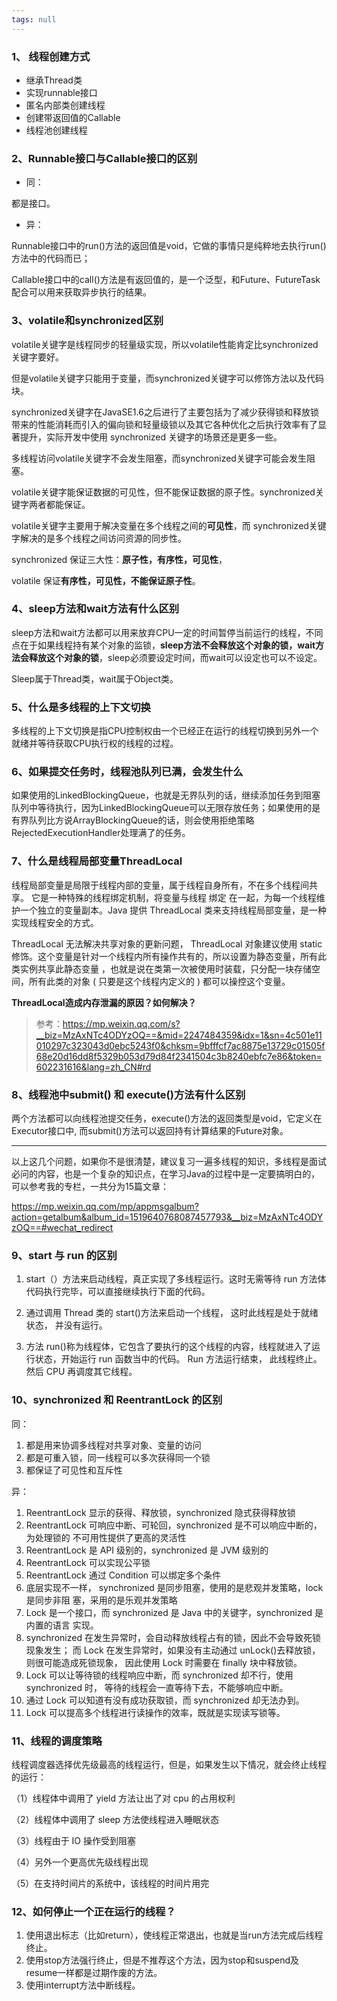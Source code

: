 ```yaml
---
tags: null
---
```

### 1、 线程创建方式

- 继承Thread类
- 实现runnable接口
- 匿名内部类创建线程
- 创建带返回值的Callable
- 线程池创建线程



### 2、Runnable接口与Callable接口的区别

- 同：

都是接口。

- 异：

Runnable接口中的run()方法的返回值是void，它做的事情只是纯粹地去执行run()方法中的代码而已；

Callable接口中的call()方法是有返回值的，是一个泛型，和Future、FutureTask配合可以用来获取异步执行的结果。



### 3、volatile和synchronized区别

volatile关键字是线程同步的轻量级实现，所以volatile性能肯定比synchronized关键字要好。

但是volatile关键字只能用于变量，而synchronized关键字可以修饰方法以及代码块。

synchronized关键字在JavaSE1.6之后进行了主要包括为了减少获得锁和释放锁带来的性能消耗而引入的偏向锁和轻量级锁以及其它各种优化之后执行效率有了显著提升，实际开发中使用 synchronized 关键字的场景还是更多一些。

多线程访问volatile关键字不会发生阻塞，而synchronized关键字可能会发生阻塞。

volatile关键字能保证数据的可见性，但不能保证数据的原子性。synchronized关键字两者都能保证。

volatile关键字主要用于解决变量在多个线程之间的**可见性**，而 synchronized关键字解决的是多个线程之间访问资源的同步性。

synchronized 保证三大性：**原子性，有序性，可见性**，

volatile 保证**有序性，可见性，不能保证原子性**。



### 4、sleep方法和wait方法有什么区别

sleep方法和wait方法都可以用来放弃CPU一定的时间暂停当前运行的线程，不同点在于如果线程持有某个对象的监锁，**sleep方法不会释放这个对象的锁，wait方法会释放这个对象的锁**，sleep必须要设定时间，而wait可以设定也可以不设定。

Sleep属于Thread类，wait属于Object类。



### 5、什么是多线程的上下文切换

多线程的上下文切换是指CPU控制权由一个已经正在运行的线程切换到另外一个就绪并等待获取CPU执行权的线程的过程。



### 6、如果提交任务时，线程池队列已满，会发生什么

如果使用的LinkedBlockingQueue，也就是无界队列的话，继续添加任务到阻塞队列中等待执行，因为LinkedBlockingQueue可以无限存放任务；如果使用的是有界队列比方说ArrayBlockingQueue的话，则会使用拒绝策略RejectedExecutionHandler处理满了的任务。



### 7、什么是线程局部变量ThreadLocal

线程局部变量是局限于线程内部的变量，属于线程自身所有，不在多个线程间共享。 它是一种特殊的线程绑定机制，将变量与线程 绑定 在一起，为每一个线程维护一个独立的变量副本。Java 提供 ThreadLocal 类来支持线程局部变量，是一种实现线程安全的方式。

ThreadLocal 无法解决共享对象的更新问题， ThreadLocal 对象建议使用 static修饰。这个变量是针对一个线程内所有操作共有的，所以设置为静态变量，所有此类实例共享此静态变量 ，也就是说在类第一次被使用时装载，只分配一块存储空间，所有此类的对象 ( 只要是这个线程内定义的 ) 都可以操控这个变量。

**ThreadLocal造成内存泄漏的原因？如何解决？**

> 参考：https://mp.weixin.qq.com/s?__biz=MzAxNTc4ODYzOQ==&mid=2247484359&idx=1&sn=4c501e11010297c323043d0ebc5243f0&chksm=9bfffcf7ac8875e13729c01505f68e20d16dd8f5329b053d79d84f2341504c3b8240ebfc7e86&token=602231616&lang=zh_CN#rd



### 8、线程池中submit() 和 execute()方法有什么区别

两个方法都可以向线程池提交任务，execute()方法的返回类型是void，它定义在Executor接口中, 而submit()方法可以返回持有计算结果的Future对象。



---

以上这几个问题，如果你不是很清楚，建议复习一遍多线程的知识，多线程是面试必问的内容，也是一个复杂的知识点，在学习Java的过程中是一定要搞明白的，可以参考我的专栏，一共分为15篇文章：

https://mp.weixin.qq.com/mp/appmsgalbum?action=getalbum&album_id=1519640768087457793&__biz=MzAxNTc4ODYzOQ==#wechat_redirect



### 9、start 与 run 的区别

1. start（）方法来启动线程，真正实现了多线程运行。这时无需等待 run 方法体代码执行完毕，可以直接继续执行下面的代码。

2. 通过调用 Thread 类的 start()方法来启动一个线程， 这时此线程是处于就绪状态， 并没有运行。

3. 方法 run()称为线程体，它包含了要执行的这个线程的内容，线程就进入了运行状态，开始运行 run 函数当中的代码。 Run 方法运行结束， 此线程终止。然后 CPU 再调度其它线程。

   

###  10、synchronized 和   ReentrantLock 的区别

同：

1.  都是用来协调多线程对共享对象、变量的访问
2.  都是可重入锁，同一线程可以多次获得同一个锁
3.  都保证了可见性和互斥性

异：

1.  ReentrantLock 显示的获得、释放锁，synchronized 隐式获得释放锁
2.  ReentrantLock 可响应中断、可轮回，synchronized 是不可以响应中断的，为处理锁的
不可用性提供了更高的灵活性
3.  ReentrantLock 是 API 级别的，synchronized 是 JVM 级别的
4.  ReentrantLock 可以实现公平锁
5.  ReentrantLock 通过 Condition 可以绑定多个条件
6.  底层实现不一样， synchronized 是同步阻塞，使用的是悲观并发策略，lock 是同步非阻
塞，采用的是乐观并发策略
7.  Lock 是一个接口，而 synchronized 是 Java 中的关键字，synchronized 是内置的语言
实现。
8.  synchronized 在发生异常时，会自动释放线程占有的锁，因此不会导致死锁现象发生；
而 Lock 在发生异常时，如果没有主动通过 unLock()去释放锁，则很可能造成死锁现象，
因此使用 Lock 时需要在 finally 块中释放锁。
9.  Lock 可以让等待锁的线程响应中断，而 synchronized 却不行，使用 synchronized 时，
等待的线程会一直等待下去，不能够响应中断。
10. 通过 Lock 可以知道有没有成功获取锁，而 synchronized 却无法办到。
11. Lock 可以提高多个线程进行读操作的效率，既就是实现读写锁等。



### 11、线程的调度策略

线程调度器选择优先级最高的线程运行，但是，如果发生以下情况，就会终止线程的运行：

（1）线程体中调用了 yield 方法让出了对 cpu 的占用权利

（2）线程体中调用了 sleep 方法使线程进入睡眠状态

（3）线程由于 IO 操作受到阻塞

（4）另外一个更高优先级线程出现

（5）在支持时间片的系统中，该线程的时间片用完



### 12、如何停止一个正在运行的线程？

1. 使用退出标志（比如return），使线程正常退出，也就是当run方法完成后线程终止。
2. 使用stop方法强行终止，但是不推荐这个方法，因为stop和suspend及resume一样都是过期作废的方法。
3. 使用interrupt方法中断线程。



